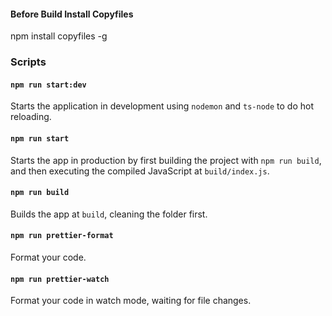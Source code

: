 #### Before Build Install Copyfiles

npm install copyfiles -g

### Scripts

#### `npm run start:dev`

Starts the application in development using `nodemon` and `ts-node` to do hot reloading.

#### `npm run start`

Starts the app in production by first building the project with `npm run build`, and then executing the compiled JavaScript at `build/index.js`.

#### `npm run build`

Builds the app at `build`, cleaning the folder first.

#### `npm run prettier-format`

Format your code.

#### `npm run prettier-watch`

Format your code in watch mode, waiting for file changes.
